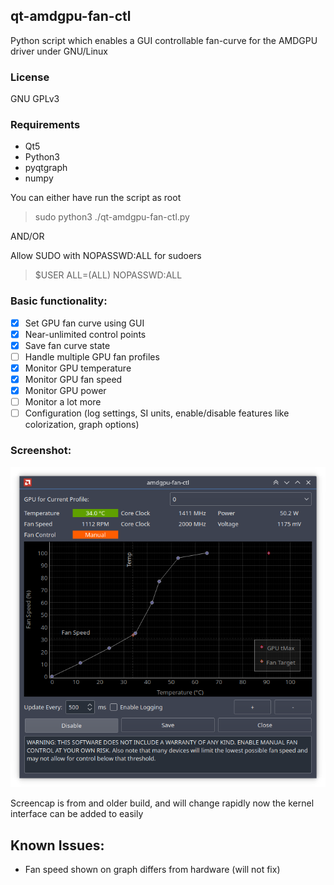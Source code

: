 ## qt-amdgpu-fan-ctl
Python script which enables a GUI controllable fan-curve for the AMDGPU driver under GNU/Linux

### License
GNU GPLv3

### Requirements
- Qt5
- Python3
- pyqtgraph
- numpy

You can either have run the script as root
> sudo python3 ./qt-amdgpu-fan-ctl.py

AND/OR

Allow SUDO with NOPASSWD:ALL for sudoers
> $USER ALL=(ALL) NOPASSWD:ALL

### Basic functionality:
- [x] Set GPU fan curve using GUI
- [x] Near-unlimited control points
- [x] Save fan curve state
- [ ] Handle multiple GPU fan profiles
- [x] Monitor GPU temperature
- [x] Monitor GPU fan speed
- [x] Monitor GPU power
- [ ] Monitor a lot more
- [ ] Configuration (log settings, SI units, enable/disable features like colorization, graph options)

### Screenshot:
![Image showing GUI with gpu fan curve plot and various controls](media/screenshot.png "Main GUI")

Screencap is from and older build, and will change rapidly now the kernel interface can be added to easily

## Known Issues:
- Fan speed shown on graph differs from hardware (will not fix)